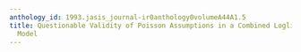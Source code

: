 ```yaml
---
anthology_id: 1993.jasis_journal-ir0anthology0volumeA44A1.5
title: Questionable Validity of Poisson Assumptions in a Combined Loglinear/MDS Mapping
  Model
---
```

